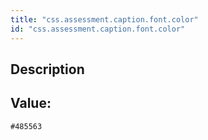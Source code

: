 ```yaml
---
title: "css.assessment.caption.font.color"
id: "css.assessment.caption.font.color"
---
```

## Description



## Value: 
```
#485563
```